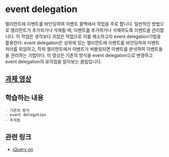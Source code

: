 # event delegation
엘리먼트에 이벤트를 바인딩하여 이벤트 콜백에서 작업을 주로 합니다. 일반적인 방법으로 엘리먼트가 추가되거나 삭제될 때, 이벤트를 추가하거나 삭제하도록 이벤트을 관리합니다. 이 작업은 생각보다 귀찮은 작업으로 이를 해소하고자 event delegation기법을 활용한다.
event delegation은 상위에 있는 엘리먼트에 이벤트를 바인딩하여 이벤트 처리를 위임하고, 하위 엘리먼트에서 이벤트가 버블링되면 이벤트를 분석하여 이벤트들을 관리하는 기법이다.
이 영상은 기존의 방식을 event delegation으로 변경하고 event delegation의 유의점을 알아보는 클립입니다.

## [과제 영상](http://portal.nhnnext.org/streaming/2016/1%ED%95%99%EA%B8%B0/FE%20%EA%B8%B0%EB%B3%B8/%EC%A0%84%EC%9A%A9%EC%9A%B0/657)

## 학습하는 내용
	- 기존의 방식
	- event delegation
	- 주의점

## 관련 링크
- [jQuery on](http://api.jquery.com/on/#on-events-selector-data-handler)
